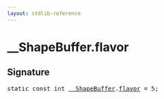 ```yaml
---
layout: stdlib-reference
---
```


# __ShapeBuffer.flavor

## Signature
<pre>
<span class='code_keyword'>static</span> <span class='code_keyword'>const</span> <span class="code_keyword">int</span> <a href="/stdlib-reference/types/shapebuffer-0127/index" class="code_type">__ShapeBuffer</a>.<a href="/stdlib-reference/types/shapebuffer-0127/flavor" class="code_var">flavor</a> = 5;
</pre>

